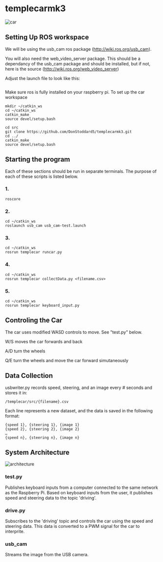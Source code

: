 # templecarmk3

![car](readmeimages/car.jpg)

## Setting Up ROS workspace

We will be using the usb_cam ros package (http://wiki.ros.org/usb_cam).

You will also need the web_video_server package.  This should be a dependancy of the usb_cam package and should be installed, but if not, here is the source (http://wiki.ros.org/web_video_server)

Adjust the launch file to look like this:
```

```

Make sure ros is fully installed on your raspberry pi.
To set up the car workspace

```
mkdir ~/catkin_ws
cd ~/catkin_ws
catkin_make
source devel/setup.bash

cd src
git clone https://github.com/DonStoddard5/templecarmk3.git
cd ../
catkin_make
source devel/setup.bash
```

## Starting the program

Each of these sections should be run in separate terminals.  The purpose of each of these scripts is listed below.

### 1. 
```
roscore
```
### 2. 
```
cd ~/catkin_ws
roslaunch usb_cam usb_cam-test.launch
```
### 3.
```
cd ~/catkin_ws
rosrun templecar runcar.py
```
### 4. 
```
cd ~/catkin_ws
rosrun templecar collectData.py <filename.csv>
```
### 5. 
```
cd ~/catkin_ws
rosrun templecar keyboard_input.py
```

## Controling the Car

The car uses modified WASD controls to move. See "test.py" below.

W/S moves the car forwards and back

A/D turn the wheels

Q/E turn the wheels and move the car forward simutaneously

## Data Collection

usbwriter.py records speed, steering, and an image every # seconds and stores it in:

```
/templecar/src/{filename}.csv
```

Each line represents a new dataset, and the data is saved in the following format:
```
{speed 1}, {steering 1}, {image 1}
{speed 2}, {steering 2}, {image 2}
…
{speed n}, {steering n}, {image n}
```

## System Architecture

![architecture](readmeimages/SystemArchitecture.JPG)

### test.py

Publishes keyboard inputs from a computer connected to the same network as the Raspberry Pi. Based on keyboard inputs from the user, it publishes speed and steering data to the topic 'driving'.

### drive.py

Subscribes to the 'driving' topic and controls the car using the speed and steering data. This data is converted to a PWM signal for the car to interprite. 

### usb_cam

Streams the image from the USB camera. 
